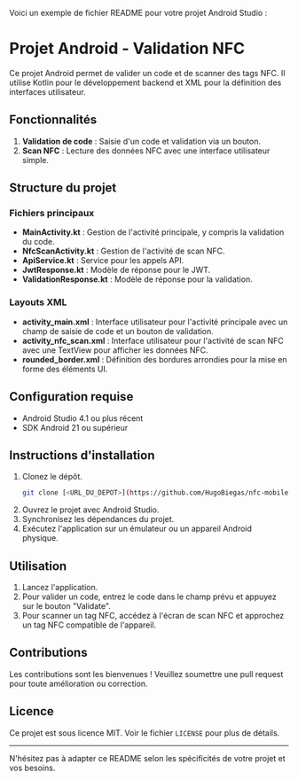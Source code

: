 Voici un exemple de fichier README pour votre projet Android Studio :

# Projet Android - Validation NFC

Ce projet Android permet de valider un code et de scanner des tags NFC. Il utilise Kotlin pour le développement backend et XML pour la définition des interfaces utilisateur.

## Fonctionnalités

1. **Validation de code** : Saisie d'un code et validation via un bouton.
2. **Scan NFC** : Lecture des données NFC avec une interface utilisateur simple.

## Structure du projet

### Fichiers principaux

- **MainActivity.kt** : Gestion de l'activité principale, y compris la validation du code.
- **NfcScanActivity.kt** : Gestion de l'activité de scan NFC.
- **ApiService.kt** : Service pour les appels API.
- **JwtResponse.kt** : Modèle de réponse pour le JWT.
- **ValidationResponse.kt** : Modèle de réponse pour la validation.

### Layouts XML

- **activity_main.xml** : Interface utilisateur pour l'activité principale avec un champ de saisie de code et un bouton de validation.
- **activity_nfc_scan.xml** : Interface utilisateur pour l'activité de scan NFC avec une TextView pour afficher les données NFC.
- **rounded_border.xml** : Définition des bordures arrondies pour la mise en forme des éléments UI.

## Configuration requise

- Android Studio 4.1 ou plus récent
- SDK Android 21 ou supérieur

## Instructions d'installation

1. Clonez le dépôt.
   ```bash
   git clone [<URL_DU_DEPOT>](https://github.com/HugoBiegas/nfc-mobile-code-hackaton.git)
   ```
2. Ouvrez le projet avec Android Studio.
3. Synchronisez les dépendances du projet.
4. Exécutez l'application sur un émulateur ou un appareil Android physique.

## Utilisation

1. Lancez l'application.
2. Pour valider un code, entrez le code dans le champ prévu et appuyez sur le bouton "Validate".
3. Pour scanner un tag NFC, accédez à l'écran de scan NFC et approchez un tag NFC compatible de l'appareil.

## Contributions

Les contributions sont les bienvenues ! Veuillez soumettre une pull request pour toute amélioration ou correction.

## Licence

Ce projet est sous licence MIT. Voir le fichier `LICENSE` pour plus de détails.

---

N'hésitez pas à adapter ce README selon les spécificités de votre projet et vos besoins.
